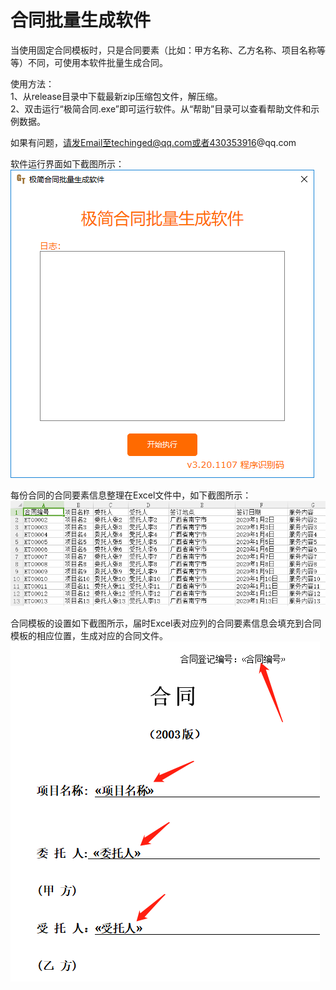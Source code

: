 # 合同批量生成软件
当使用固定合同模板时，只是合同要素（比如：甲方名称、乙方名称、项目名称等等）不同，可使用本软件批量生成合同。  

使用方法：  
1、从release目录中下载最新zip压缩包文件，解压缩。  
2、双击运行“极简合同.exe”即可运行软件。从“帮助”目录可以查看帮助文件和示例数据。  

如果有问题，请发Email至techinged@qq.com或者430353916@qq.com 

软件运行界面如下截图所示：  
![软件运行界面](etc/images/3.png)    


每份合同的合同要素信息整理在Excel文件中，如下截图所示：  
![合同要素信息整理在Excel中](etc/images/1.png)      

合同模板的设置如下截图所示，届时Excel表对应列的合同要素信息会填充到合同模板的相应位置，生成对应的合同文件。
![合同模板设置](etc/images/2.png)      
